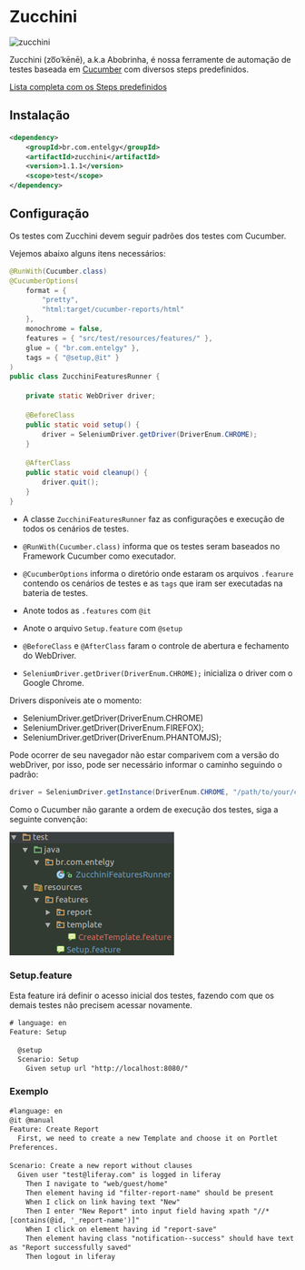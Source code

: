 # Zucchini

![zucchini](https://upload.wikimedia.org/wikipedia/commons/thumb/9/92/CSA-Striped-Zucchini.jpg/250px-CSA-Striped-Zucchini.jpg)

Zucchini (zo͞oˈkēnē), a.k.a Abobrinha, é nossa ferramente de automação de testes baseada em [Cucumber](https://cucumber.io/) com diversos steps predefinidos.

[Lista completa com os Steps predefinidos](Steps.md)

## Instalação

```xml
<dependency>
    <groupId>br.com.entelgy</groupId>
    <artifactId>zucchini</artifactId>
    <version>1.1.1</version>
    <scope>test</scope>
</dependency>

```

## Configuração

Os testes com Zucchini devem seguir padrões dos testes com Cucumber.

Vejemos abaixo alguns itens necessários:

```java
@RunWith(Cucumber.class)
@CucumberOptions(
	format = {
		"pretty",
		"html:target/cucumber-reports/html"
	},
	monochrome = false,
	features = { "src/test/resources/features/" },
	glue = { "br.com.entelgy" },
	tags = { "@setup,@it" }
)
public class ZucchiniFeaturesRunner {

    private static WebDriver driver;

	@BeforeClass
	public static void setup() {
		driver = SeleniumDriver.getDriver(DriverEnum.CHROME);
	}

	@AfterClass
	public static void cleanup() {
		driver.quit();
	}
}
```

- A classe `ZucchiniFeaturesRunner` faz as configurações e execução de todos os cenários de testes.

- `@RunWith(Cucumber.class)` informa que os testes seram baseados no Framework Cucumber como executador.

- `@CucumberOptions` informa o diretório onde estaram os arquivos `.fearure` contendo os cenários de 
testes e as `tags` que iram ser executadas na bateria de testes. 

- Anote todos as `.features` com `@it`

- Anote o arquivo `Setup.feature` com `@setup`

- `@BeforeClass` e `@AfterClass` faram o controle de abertura e fechamento do WebDriver.

- `SeleniumDriver.getDriver(DriverEnum.CHROME);` inicializa o driver com o Google Chrome.

Drivers disponíveis ate o momento:

+ SeleniumDriver.getDriver(DriverEnum.CHROME)
+ SeleniumDriver.getDriver(DriverEnum.FIREFOX);
+ SeleniumDriver.getDriver(DriverEnum.PHANTOMJS);

Pode ocorrer de seu navegador não estar comparivem com a versão do webDriver, por isso, pode ser necessário informar o caminho seguindo o padrão:

```java
driver = SeleniumDriver.getInstance(DriverEnum.CHROME, "/path/to/your/chromedriver");
```

Como o Cucumber não garante a ordem de execução dos testes, siga a seguinte convenção:

![Convenção](image1.png)


### Setup.feature

Esta feature irá definir o acesso inicial dos testes, fazendo com que os demais testes não precisem acessar novamente.

```cucumber
# language: en
Feature: Setup
    
  @setup
  Scenario: Setup
    Given setup url "http://localhost:8080/"
```

### Exemplo

```cucumber
#language: en
@it @manual
Feature: Create Report
  First, we need to create a new Template and choose it on Portlet Preferences.
  
Scenario: Create a new report without clauses
  Given user "test@liferay.com" is logged in liferay
    Then I navigate to "web/guest/home"
    Then element having id "filter-report-name" should be present
    When I click on link having text "New"
    Then I enter "New Report" into input field having xpath "//*[contains(@id, '_report-name')]"
    When I click on element having id "report-save"
    Then element having class "notification--success" should have text as "Report successfully saved"
    Then logout in liferay
```
